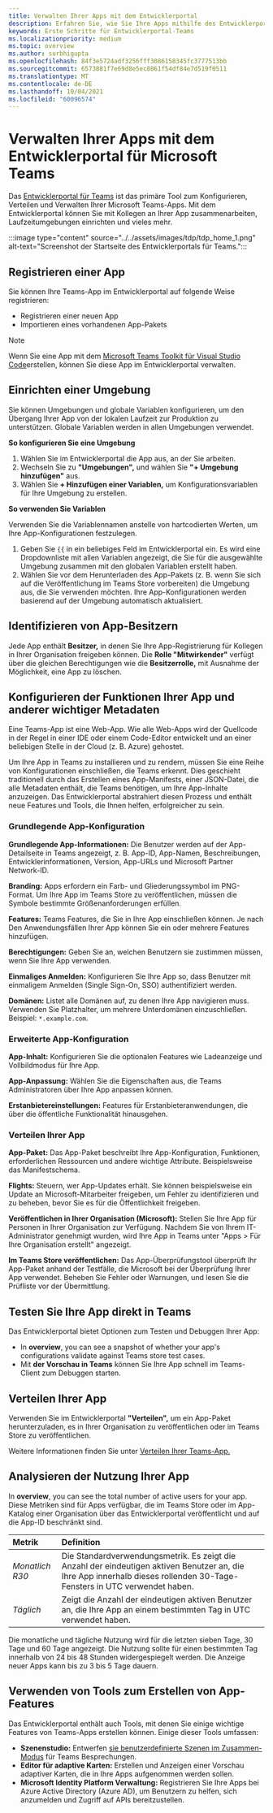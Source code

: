 ```yaml
---
title: Verwalten Ihrer Apps mit dem Entwicklerportal
description: Erfahren Sie, wie Sie Ihre Apps mithilfe des Entwicklerportals für Microsoft Teams verwalten.
keywords: Erste Schritte für Entwicklerportal-Teams
ms.localizationpriority: medium
ms.topic: overview
ms.author: surbhigupta
ms.openlocfilehash: 84f3e5724adf3256fff3086158345fc3777513bb
ms.sourcegitcommit: 6573881f7e69d8e5ec8861f54df84e7d519f0511
ms.translationtype: MT
ms.contentlocale: de-DE
ms.lasthandoff: 10/04/2021
ms.locfileid: "60096574"
---
```

# <a name="manage-your-apps-with-the-developer-portal-for-microsoft-teams"></a>Verwalten Ihrer Apps mit dem Entwicklerportal für Microsoft Teams

Das <a href="https://dev.teams.microsoft.com" target="_blank">Entwicklerportal für Teams</a> ist das primäre Tool zum Konfigurieren, Verteilen und Verwalten Ihrer Microsoft Teams-Apps. Mit dem Entwicklerportal können Sie mit Kollegen an Ihrer App zusammenarbeiten, Laufzeitumgebungen einrichten und vieles mehr.

:::image type="content" source="../../assets/images/tdp/tdp_home_1.png" alt-text="Screenshot der Startseite des Entwicklerportals für Teams.":::

## <a name="register-an-app"></a>Registrieren einer App

Sie können Ihre Teams-App im Entwicklerportal auf folgende Weise registrieren:

* Registrieren einer neuen App
* Importieren eines vorhandenen App-Pakets

> [!NOTE]
> Wenn Sie eine App mit dem [Microsoft Teams Toolkit für Visual Studio Code](https://marketplace.visualstudio.com/items?itemName=TeamsDevApp.ms-teams-vscode-extension)erstellen, können Sie diese App im Entwicklerportal verwalten.

## <a name="set-up-an-environment"></a>Einrichten einer Umgebung

Sie können Umgebungen und globale Variablen konfigurieren, um den Übergang Ihrer App von der lokalen Laufzeit zur Produktion zu unterstützen. Globale Variablen werden in allen Umgebungen verwendet.

**So konfigurieren Sie eine Umgebung**

1. Wählen Sie im Entwicklerportal die App aus, an der Sie arbeiten.
2. Wechseln Sie zu **"Umgebungen",** und wählen Sie **"+ Umgebung hinzufügen"** aus.
3. Wählen Sie **+ Hinzufügen einer Variablen,** um Konfigurationsvariablen für Ihre Umgebung zu erstellen.

**So verwenden Sie Variablen**

Verwenden Sie die Variablennamen anstelle von hartcodierten Werten, um Ihre App-Konfigurationen festzulegen.

1. Geben Sie `{{` in ein beliebiges Feld im Entwicklerportal ein. Es wird eine Dropdownliste mit allen Variablen angezeigt, die Sie für die ausgewählte Umgebung zusammen mit den globalen Variablen erstellt haben.  
1. Wählen Sie vor dem Herunterladen des App-Pakets (z. B. wenn Sie sich auf die Veröffentlichung im Teams Store vorbereiten) die Umgebung aus, die Sie verwenden möchten. Ihre App-Konfigurationen werden basierend auf der Umgebung automatisch aktualisiert. 

## <a name="identify-app-owners"></a>Identifizieren von App-Besitzern

Jede App enthält **Besitzer,** in denen Sie Ihre App-Registrierung für Kollegen in Ihrer Organisation freigeben können. Die **Rolle "Mitwirkender"** verfügt über die gleichen Berechtigungen wie die **Besitzerrolle,** mit Ausnahme der Möglichkeit, eine App zu löschen.

## <a name="configure-your-apps-capabilities-and-other-important-metadata"></a>Konfigurieren der Funktionen Ihrer App und anderer wichtiger Metadaten

Eine Teams-App ist eine Web-App. Wie alle Web-Apps wird der Quellcode in der Regel in einer IDE oder einem Code-Editor entwickelt und an einer beliebigen Stelle in der Cloud (z. B. Azure) gehostet.

Um Ihre App in Teams zu installieren und zu rendern, müssen Sie eine Reihe von Konfigurationen einschließen, die Teams erkennt. Dies geschieht traditionell durch das Erstellen eines App-Manifests, einer JSON-Datei, die alle Metadaten enthält, die Teams benötigen, um Ihre App-Inhalte anzuzeigen. Das Entwicklerportal abstrahiert diesen Prozess und enthält neue Features und Tools, die Ihnen helfen, erfolgreicher zu sein.

### <a name="basic-app-configuration"></a>Grundlegende App-Konfiguration 

**Grundlegende App-Informationen:** Die Benutzer werden auf der App-Detailseite in Teams angezeigt, z. B. App-ID, App-Namen, Beschreibungen, Entwicklerinformationen, Version, App-URLs und Microsoft Partner Network-ID.

**Branding:** Apps erfordern ein Farb- und Gliederungssymbol im PNG-Format. Um Ihre App im Teams Store zu veröffentlichen, müssen die Symbole bestimmte Größenanforderungen erfüllen.

**Features:** Teams Features, die Sie in Ihre App einschließen können. Je nach Den Anwendungsfällen Ihrer App können Sie ein oder mehrere Features hinzufügen.

**Berechtigungen:** Geben Sie an, welchen Benutzern sie zustimmen müssen, wenn Sie Ihre App verwenden.

**Einmaliges Anmelden:** Konfigurieren Sie Ihre App so, dass Benutzer mit einmaligem Anmelden (Single Sign-On, SSO) authentifiziert werden.

**Domänen:** Listet alle Domänen auf, zu denen Ihre App navigieren muss. Verwenden Sie Platzhalter, um mehrere Unterdomänen einzuschließen. Beispiel: `*.example.com`.

### <a name="advanced-app-configuration"></a>Erweiterte App-Konfiguration

**App-Inhalt:** Konfigurieren Sie die optionalen Features wie Ladeanzeige und Vollbildmodus für Ihre App.

**App-Anpassung:** Wählen Sie die Eigenschaften aus, die Teams Administratoren über Ihre App anpassen können.

**Erstanbietereinstellungen:** Features für Erstanbieteranwendungen, die über die öffentliche Funktionalität hinausgehen.

### <a name="distribute-your-app"></a>Verteilen Ihrer App

**App-Paket:** Das App-Paket beschreibt Ihre App-Konfiguration, Funktionen, erforderlichen Ressourcen und andere wichtige Attribute. Beispielsweise das Manifestschema.

**Flights:** Steuern, wer App-Updates erhält. Sie können beispielsweise ein Update an Microsoft-Mitarbeiter freigeben, um Fehler zu identifizieren und zu beheben, bevor Sie es für die Öffentlichkeit freigeben.

**Veröffentlichen in Ihrer Organisation (Microsoft):** Stellen Sie Ihre App für Personen in Ihrer Organisation zur Verfügung. Nachdem Sie von Ihrem IT-Administrator genehmigt wurden, wird Ihre App in Teams unter "Apps > Für Ihre Organisation erstellt" angezeigt.

**Im Teams Store veröffentlichen:** Das App-Überprüfungstool überprüft Ihr App-Paket anhand der Testfälle, die Microsoft bei der Überprüfung Ihrer App verwendet. Beheben Sie Fehler oder Warnungen, und lesen Sie die Prüfliste vor der Übermittlung.

## <a name="test-your-app-directly-in-teams"></a>Testen Sie Ihre App direkt in Teams

Das Entwicklerportal bietet Optionen zum Testen und Debuggen Ihrer App:

* In **overview**, you can see a snapshot of whether your app's configurations validate against Teams store test cases.
* Mit **der Vorschau in Teams** können Sie Ihre App schnell im Teams-Client zum Debuggen starten.

## <a name="distribute-your-app"></a>Verteilen Ihrer App

Verwenden Sie im Entwicklerportal **"Verteilen",** um ein App-Paket herunterzuladen, es in Ihrer Organisation zu veröffentlichen oder im Teams Store zu veröffentlichen.

Weitere Informationen finden Sie unter [Verteilen Ihrer Teams-App.](~/concepts/deploy-and-publish/apps-publish-overview.md)

## <a name="analyze-your-apps-usage"></a>Analysieren der Nutzung Ihrer App

In **overview**, you can see the total number of active users for your app. Diese Metriken sind für Apps verfügbar, die im Teams Store oder im App-Katalog einer Organisation über das Entwicklerportal veröffentlicht und auf die App-ID beschränkt sind.

| Metrik | Definition |
| :-----------------------| :------------------------------------------------------------------------------------------------------|
| *Monatlich R30* | Die Standardverwendungsmetrik. Es zeigt die Anzahl der eindeutigen aktiven Benutzer an, die Ihre App innerhalb dieses rollenden 30-Tage-Fensters in UTC verwendet haben. |
| *Täglich* | Zeigt die Anzahl der eindeutigen aktiven Benutzer an, die Ihre App an einem bestimmten Tag in UTC verwendet haben. |

Die monatliche und tägliche Nutzung wird für die letzten sieben Tage, 30 Tage und 60 Tage angezeigt. Die Nutzung sollte für einen bestimmten Tag innerhalb von 24 bis 48 Stunden widergespiegelt werden. Die Anzeige neuer Apps kann bis zu 3 bis 5 Tage dauern.

## <a name="use-tools-to-create-app-features"></a>Verwenden von Tools zum Erstellen von App-Features

Das Entwicklerportal enthält auch Tools, mit denen Sie einige wichtige Features von Teams-Apps erstellen können. Einige dieser Tools umfassen:

* **Szenenstudio:** Entwerfen [sie benutzerdefinierte Szenen im Zusammen-Modus](~/apps-in-teams-meetings/teams-together-mode.md) für Teams Besprechungen.
* **Editor für adaptive Karten:** Erstellen und Anzeigen einer Vorschau adaptiver Karten, die in Ihre Apps aufgenommen werden sollen.
* **Microsoft Identity Platform Verwaltung:** Registrieren Sie Ihre Apps bei Azure Active Directory (Azure AD), um Benutzern zu helfen, sich anzumelden und Zugriff auf APIs bereitzustellen.
